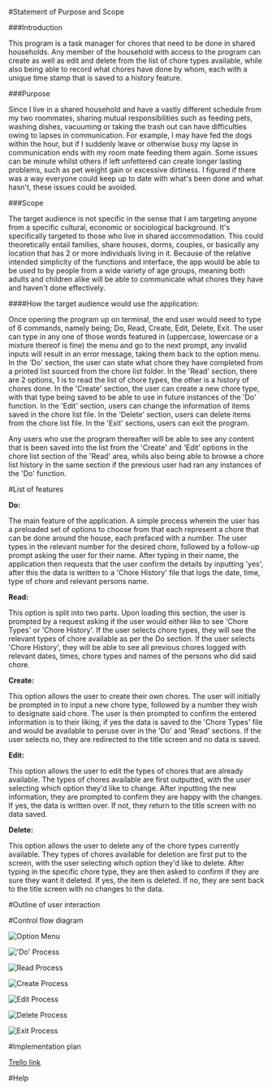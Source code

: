 #Statement of Purpose and Scope

###Introduction

This program is a task manager for chores that need to be done in shared households. Any member of the household with access to the program can create as well as edit and delete from the list of chore types available, while also being able to record what chores have done by whom, each with a unique time stamp that is saved to a history feature.

###Purpose

Since I live in a shared household and have a vastly different schedule from my two roommates, sharing mutual responsibilities such as feeding pets, washing dishes, vacuuming or taking the trash out can have difficulties owing to lapses in communication. 
For example, I may have fed the dogs within the hour, but if I suddenly leave or otherwise busy my lapse in communication ends with my room mate feeding them again. Some issues can be minute whilst others if left unfettered can create longer lasting problems, such as pet weight gain or excessive dirtiness. I figured if there was a way everyone could keep up to date with what's been done and what hasn't, these issues could be avoided.

###Scope

The target audience is not specific in the sense that I am targeting anyone from a specific cultural, economic or sociological background. It's specifically targeted to those who live in shared accommodation. This could theoretically entail families, share houses, dorms, couples, or basically any location that has 2 or more individuals living in it. Because of the relative intended simplicity of the functions and interface, the app would be able to be used to by people from a wide variety of age groups, meaning both adults and children alike will be able to communicate what chores they have and haven't done effectively.

####How the target audience would use the application:

Once opening the program up on terminal, the end user would need to type of 6 commands, namely being; Do, Read, Create, Edit, Delete, Exit. The user can type in any one of those words featured in (uppercase, lowercase or a mixture thereof is fine) the menu and go to the next prompt, any invalid inputs will result in an error message, taking them back to the option menu. In the 'Do' section, the user can state what chore they have completed from a printed list sourced from the chore list folder. In the 'Read' section, there are 2 options, 1 is to read the list of chore types, the other is a history of chores done. In the 'Create' section, the user can create a new chore type, with that type being saved to be able to use in future instances of the 'Do' function. In the 'Edit' section, users can change the information of items saved in the chore list file. In the 'Delete' section, users can delete items from the chore list file. In the 'Exit' sections, users can exit the program.

Any users who use the program thereafter will be able to see any content that is been saved into the list from the 'Create' and 'Edit' options in the chore list section of the 'Read' area, whils also being able to browse a chore list history in the same section if the previous user had ran any instances of the 'Do' function.



#List of features

**Do:**

The main feature of the application. A simple process wherein the user has a preloaded set of options to choose from that each represent a chore that can be done around the house, each prefaced with a number. The user types in the relevant number for the desired chore, followed by a follow-up prompt asking the user for their name. After typing in their name, the application then requests that the user confirm the details by inputting 'yes', after this the data is written to a 'Chore History' file that logs the date, time, type of chore and relevant persons name.

**Read:**

This option is split into two parts. Upon loading this section, the user is prompted by a request asking if the user would either like to see 'Chore Types' or 'Chore History'. If the user selects chore types, they will see the relevant types of chore available as per the Do section. If the user selects 'Chore History', they will be able to see all previous chores logged with relevant dates, times, chore types and names of the persons who did said chore.

**Create:**

This option allows the user to create their own chores. The user will initially be prompted in to input a new chore type, followed by a number they wish to designate said chore. The user is then prompted to confirm the entered information is to their liking, if yes the data is saved to the 'Chore Types' file and would be available to peruse over in the 'Do' and 'Read' sections. If the user selects no, they are redirected to the title screen and no data is saved.

**Edit:**

This option allows the user to edit the types of chores that are already available. The types of chores available are first outputted, with the user selecting which option they'd like to change. After inputting the new information, they are prompted to confirm they are happy with the changes. If yes, the data is written over. If not, they return to the title screen with no data saved.

**Delete:**
 
This option allows the user to delete any of the chore types currently available. They types of chores available for deletion are first put to the screen, with the user selecting which option they'd like to delete. After typing in the specific chore type, they are then asked to confirm if they are sure they want it deleted. If yes, the item is deleted. If no, they are sent back to the title screen with no changes to the data.

#Outline of user interaction



#Control flow diagram

![Option Menu](/docs/option_menu.png)

!['Do' Process](/docs/do_process.png)

![Read Process](/docs/read_process.png)

![Create Process](/docs/create_process.png)

![Edit Process](/docs/edit_process.png)

![Delete Process](/docs/delete_process.png)

![Exit Process](/docs/exit_process.png)

#Implementation plan

[Trello link](https://trello.com/b/eymEHjfk/home-task-app)

#Help